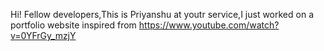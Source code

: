 Hi! Fellow developers,This is Priyanshu at youtr service,I just worked on a portfolio website inspired from 
https://www.youtube.com/watch?v=0YFrGy_mzjY

